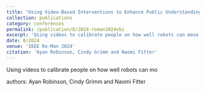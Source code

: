 ```yaml
---
title: "Using Video-Based Interventions to Enhance Public Understanding of Delivery Robots"
collection: publications
category: conferences
permalink: /publication/8/2024-roman2024vbi
excerpt: 'Using videos to calibrate people on how well robots can move'
date: 8/2024
venue: 'IEEE Ro-Man 2024'
citation: 'Ayan Robinson, Cindy Grimm and Naomi Fitter'
---
```

Using videos to calibrate people on how well robots can mo

authors: Ayan Robinson, Cindy Grimm and Naomi Fitter